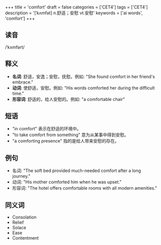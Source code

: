 +++
title = 'comfort'
draft = false
categories = ['CET4']
tags = ['CET4']
description = '[ˈkʌmfət] n.舒适；安慰 vt.安慰'
keywords = ['ai words', 'comfort']
+++

## 读音
/ˈkʌmfərt/

## 释义
- **名词**: 舒适，安逸；安慰，抚慰。例如: "She found comfort in her friend's embrace."
- **动词**: 使舒适，安慰。例如: "His words comforted her during the difficult time."
- **形容词**: 舒适的，给人安慰的。例如: "a comfortable chair"

## 短语
- "in comfort" 表示在舒适的环境中。
- "to take comfort from something" 意为从某事中得到安慰。
- "a comforting presence" 指的是给人带来安慰的存在。

## 例句
- 名词: "The soft bed provided much-needed comfort after a long journey."
- 动词: "His mother comforted him when he was upset."
- 形容词: "The hotel offers comfortable rooms with all modern amenities."

## 同义词
- Consolation
- Relief
- Solace
- Ease
- Contentment
